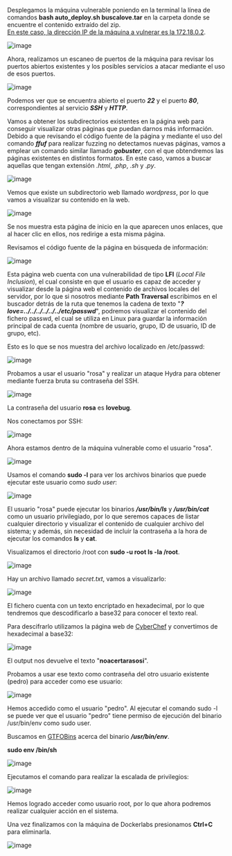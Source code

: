 Desplegamos la máquina vulnerable poniendo en la terminal la línea de comandos **bash auto_deploy.sh buscalove.tar** en la carpeta donde se encuentre el contenido extraído del zip.<br>
<ins>En este caso, la dirección IP de la máquina a vulnerar es la 172.18.0.2</ins>.

  ![image](https://github.com/PedroMontoya11/Laboratorios-CTF/assets/145665312/ffca8ce4-ea0f-45b8-b854-dc12470a3e98)

Ahora, realizamos un escaneo de puertos de la máquina para revisar los puertos abiertos existentes y los posibles servicios a atacar mediante el uso de esos puertos.

  ![image](https://github.com/PedroMontoya11/Laboratorios-CTF/assets/145665312/c4a2e60f-03ee-41b4-9a91-576f72c5b1e2)

Podemos ver que se encuentra abierto el puerto ***22*** y el puerto ***80***, correspondientes al servicio ***SSH*** y ***HTTP***. 

Vamos a obtener los subdirectorios existentes en la página web para conseguir visualizar otras páginas que puedan darnos más información.
Debido a que revisando el código fuente de la página y mediante el uso del comando ***ffuf*** para realizar fuzzing no detectamos nuevas páginas, vamos a emplear un comando similar llamado ***gobuster***, con el que obtendremos las páginas existentes en distintos formatos. En este caso, vamos a buscar aquellas que tengan extensión .*html*, .*php*, .*sh* y .*py*.

  ![image](https://github.com/PedroMontoya11/Laboratorios-CTF/assets/145665312/6388652f-8dab-4093-94d9-e51714cf4a0e)

Vemos que existe un subdirectorio web llamado *wordpress*, por lo que vamos a visualizar su contenido en la web.

  ![image](https://github.com/PedroMontoya11/Laboratorios-CTF/assets/145665312/b08fbfea-95d2-4ca0-826d-f7e199e47bad)

Se nos muestra esta página de inicio en la que aparecen unos enlaces, que al hacer clic en ellos, nos redirige a esta misma página.

Revisamos el código fuente de la página en búsqueda de información:

  ![image](https://github.com/PedroMontoya11/Laboratorios-CTF/assets/145665312/df411765-5e7c-4567-8ea8-1f2e89b66a24)

Esta página web cuenta con una vulnerabilidad de tipo **LFI** (*Local File Inclusion*), el cual consiste en que el usuario es capaz de acceder y visualizar desde la página web el contenido de archivos locales del servidor, por lo que si nosotros mediante **Path Traversal** escribimos en el buscador detrás de la ruta que tenemos la cadena de texto "***?love=../../../../../../etc/passwd***", podremos visualizar el contenido del fichero passwd, el cual se utiliza en Linux para guardar la información principal de cada cuenta (nombre de usuario, grupo, ID de usuario, ID de grupo, etc).

Esto es lo que se nos muestra del archivo localizado en /etc/passwd:

  ![image](https://github.com/PedroMontoya11/Laboratorios-CTF/assets/145665312/86a22fe5-fb65-45a3-a94c-71ebaf2a0bef)

Probamos a usar el usuario "rosa" y realizar un ataque Hydra para obtener mediante fuerza bruta su contraseña del SSH.

  ![image](https://github.com/PedroMontoya11/Laboratorios-CTF/assets/145665312/6749e1f3-e7a8-4944-a054-67325eb1fa9f)

La contraseña del usuario **rosa** es **lovebug**.

Nos conectamos por SSH:

  ![image](https://github.com/PedroMontoya11/Laboratorios-CTF/assets/145665312/e6d720ff-96d1-4993-a808-f0d340ae8969)

Ahora estamos dentro de la máquina vulnerable como el usuario "rosa".

  ![image](https://github.com/PedroMontoya11/Laboratorios-CTF/assets/145665312/6f2fade3-87a8-4bef-897c-aed80b5003f5)

Usamos el comando **sudo -l** para ver los archivos binarios que puede ejecutar este usuario como *sudo user*:

  ![image](https://github.com/PedroMontoya11/Laboratorios-CTF/assets/145665312/0bf3f5f1-5983-4ece-a5f1-dca4b77f1cc9)

El usuario "rosa" puede ejecutar los binarios ***/usr/bin/ls*** y ***/usr/bin/cat*** como un usuario privilegiado, por lo que seremos capaces de listar cualquier directorio y visualizar el contenido de cualquier archivo del sistema; y además, sin necesidad de incluir la contraseña a la hora de ejecutar los comandos **ls** y **cat**.

Visualizamos el directorio /root con **sudo -u root ls -la /root**.

  ![image](https://github.com/PedroMontoya11/Laboratorios-CTF/assets/145665312/024bcb6f-1b9a-4a5d-9015-6222d34e460f)

Hay un archivo llamado *secret.txt*, vamos a visualizarlo:

  ![image](https://github.com/PedroMontoya11/Laboratorios-CTF/assets/145665312/74142e16-3322-4f26-94ab-a2d8052f57b1)

El fichero cuenta con un texto encriptado en hexadecimal, por lo que tendremos que descodificarlo a base32 para conocer el texto real.

Para descifrarlo utilizamos la página web de [CyberChef](https://gchq.github.io/CyberChef/) y convertimos de hexadecimal a base32:

  ![image](https://github.com/PedroMontoya11/Laboratorios-CTF/assets/145665312/5d5e8ad8-3d7d-4526-b7f9-cd8f7b5748b8)

El output nos devuelve el texto "**noacertarasosi**".

Probamos a usar ese texto como contraseña del otro usuario existente (pedro) para acceder como ese usuario:

  ![image](https://github.com/PedroMontoya11/Laboratorios-CTF/assets/145665312/ace8279c-a813-4f9d-b593-0f493092c7cf)

Hemos accedido como el usuario "pedro". Al ejecutar el comando sudo -l se puede ver que el usuario "pedro" tiene permiso de ejecución del binario /usr/bin/env como sudo user.

Buscamos en [GTFOBins](https://gtfobins.github.io/) acerca del binario ***/usr/bin/env***.

**sudo env /bin/sh**

  ![image](https://github.com/PedroMontoya11/Laboratorios-CTF/assets/145665312/293d27dc-86d3-471a-9906-70346eaecd3b)

Ejecutamos el comando para realizar la escalada de privilegios:

  ![image](https://github.com/PedroMontoya11/Laboratorios-CTF/assets/145665312/dd753872-ebe8-4adf-a7cd-f4bebbe90783)

Hemos logrado acceder como usuario root, por lo que ahora podremos realizar cualquier acción en el sistema.

Una vez finalizamos con la máquina de Dockerlabs presionamos **Ctrl+C** para eliminarla.

  ![image](https://github.com/PedroMontoya11/Laboratorios-CTF/assets/145665312/9df4d677-97ef-4635-9aa4-da4b9cc37a1b)
